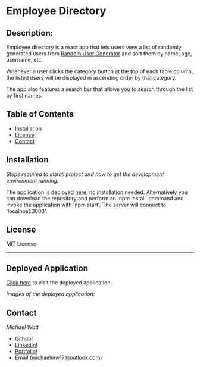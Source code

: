 # Employee Directory

## Description:

Employee directory is a react app that lets users view a list of randomly generated users from [Random User Generator](https://randomuser.me/) 
and sort them by name, age, username, etc.

Whenever a user clicks the category button at the top of each table column, the listed users will be displayed in ascending order by that category.

The app also features a search bar that allows you to search through the list by first names.

## Table of Contents
* [Installation](#installation)
* [License](#license)
* [Contact](#contact)

## Installation

*Steps required to install project and how to get the development environment running:*

The application is deployed [here](), no installation needed. Alternatively you can download the repository and perform an 'npm install' command and invoke the application with 'npm start'. The server will connect to 'localhost:3000'.

## License

MIT License

---

## Deployed Application

[Click here](https://michaelmw17.github.io/react-employee-directory/) to visit the deployed application.

*Images of the deployed application:*




## Contact

_Michael Watt_

- [Github!](https://github.com/Michaelmw17)
- [LinkedIn!](https://www.linkedin.com/in/michael-watt-6a76961b3/)
- [Portfolio!](http://michaelmw17.github.io/)
- Email:(michaelmw17@outlook.com)
